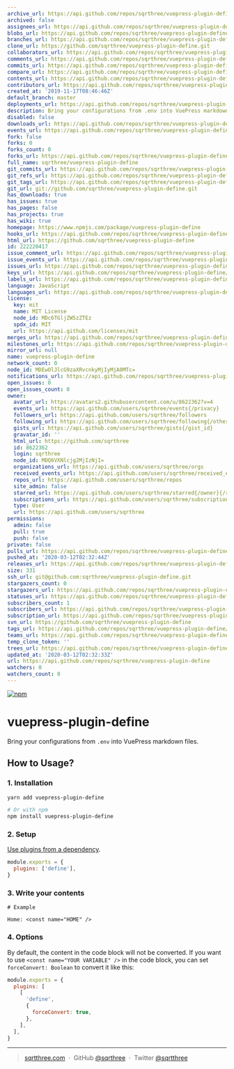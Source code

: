```yaml
---
archive_url: https://api.github.com/repos/sqrthree/vuepress-plugin-define/{archive_format}{/ref}
archived: false
assignees_url: https://api.github.com/repos/sqrthree/vuepress-plugin-define/assignees{/user}
blobs_url: https://api.github.com/repos/sqrthree/vuepress-plugin-define/git/blobs{/sha}
branches_url: https://api.github.com/repos/sqrthree/vuepress-plugin-define/branches{/branch}
clone_url: https://github.com/sqrthree/vuepress-plugin-define.git
collaborators_url: https://api.github.com/repos/sqrthree/vuepress-plugin-define/collaborators{/collaborator}
comments_url: https://api.github.com/repos/sqrthree/vuepress-plugin-define/comments{/number}
commits_url: https://api.github.com/repos/sqrthree/vuepress-plugin-define/commits{/sha}
compare_url: https://api.github.com/repos/sqrthree/vuepress-plugin-define/compare/{base}...{head}
contents_url: https://api.github.com/repos/sqrthree/vuepress-plugin-define/contents/{+path}
contributors_url: https://api.github.com/repos/sqrthree/vuepress-plugin-define/contributors
created_at: '2019-11-17T08:46:46Z'
default_branch: master
deployments_url: https://api.github.com/repos/sqrthree/vuepress-plugin-define/deployments
description: Bring your configurations from .env into VuePress markdown files.
disabled: false
downloads_url: https://api.github.com/repos/sqrthree/vuepress-plugin-define/downloads
events_url: https://api.github.com/repos/sqrthree/vuepress-plugin-define/events
fork: false
forks: 0
forks_count: 0
forks_url: https://api.github.com/repos/sqrthree/vuepress-plugin-define/forks
full_name: sqrthree/vuepress-plugin-define
git_commits_url: https://api.github.com/repos/sqrthree/vuepress-plugin-define/git/commits{/sha}
git_refs_url: https://api.github.com/repos/sqrthree/vuepress-plugin-define/git/refs{/sha}
git_tags_url: https://api.github.com/repos/sqrthree/vuepress-plugin-define/git/tags{/sha}
git_url: git://github.com/sqrthree/vuepress-plugin-define.git
has_downloads: true
has_issues: true
has_pages: false
has_projects: true
has_wiki: true
homepage: https://www.npmjs.com/package/vuepress-plugin-define
hooks_url: https://api.github.com/repos/sqrthree/vuepress-plugin-define/hooks
html_url: https://github.com/sqrthree/vuepress-plugin-define
id: 222220417
issue_comment_url: https://api.github.com/repos/sqrthree/vuepress-plugin-define/issues/comments{/number}
issue_events_url: https://api.github.com/repos/sqrthree/vuepress-plugin-define/issues/events{/number}
issues_url: https://api.github.com/repos/sqrthree/vuepress-plugin-define/issues{/number}
keys_url: https://api.github.com/repos/sqrthree/vuepress-plugin-define/keys{/key_id}
labels_url: https://api.github.com/repos/sqrthree/vuepress-plugin-define/labels{/name}
language: JavaScript
languages_url: https://api.github.com/repos/sqrthree/vuepress-plugin-define/languages
license:
  key: mit
  name: MIT License
  node_id: MDc6TGljZW5zZTEz
  spdx_id: MIT
  url: https://api.github.com/licenses/mit
merges_url: https://api.github.com/repos/sqrthree/vuepress-plugin-define/merges
milestones_url: https://api.github.com/repos/sqrthree/vuepress-plugin-define/milestones{/number}
mirror_url: null
name: vuepress-plugin-define
network_count: 0
node_id: MDEwOlJlcG9zaXRvcnkyMjIyMjA0MTc=
notifications_url: https://api.github.com/repos/sqrthree/vuepress-plugin-define/notifications{?since,all,participating}
open_issues: 0
open_issues_count: 0
owner:
  avatar_url: https://avatars2.githubusercontent.com/u/8622362?v=4
  events_url: https://api.github.com/users/sqrthree/events{/privacy}
  followers_url: https://api.github.com/users/sqrthree/followers
  following_url: https://api.github.com/users/sqrthree/following{/other_user}
  gists_url: https://api.github.com/users/sqrthree/gists{/gist_id}
  gravatar_id: ''
  html_url: https://github.com/sqrthree
  id: 8622362
  login: sqrthree
  node_id: MDQ6VXNlcjg2MjIzNjI=
  organizations_url: https://api.github.com/users/sqrthree/orgs
  received_events_url: https://api.github.com/users/sqrthree/received_events
  repos_url: https://api.github.com/users/sqrthree/repos
  site_admin: false
  starred_url: https://api.github.com/users/sqrthree/starred{/owner}{/repo}
  subscriptions_url: https://api.github.com/users/sqrthree/subscriptions
  type: User
  url: https://api.github.com/users/sqrthree
permissions:
  admin: false
  pull: true
  push: false
private: false
pulls_url: https://api.github.com/repos/sqrthree/vuepress-plugin-define/pulls{/number}
pushed_at: '2020-03-12T02:32:44Z'
releases_url: https://api.github.com/repos/sqrthree/vuepress-plugin-define/releases{/id}
size: 331
ssh_url: git@github.com:sqrthree/vuepress-plugin-define.git
stargazers_count: 0
stargazers_url: https://api.github.com/repos/sqrthree/vuepress-plugin-define/stargazers
statuses_url: https://api.github.com/repos/sqrthree/vuepress-plugin-define/statuses/{sha}
subscribers_count: 1
subscribers_url: https://api.github.com/repos/sqrthree/vuepress-plugin-define/subscribers
subscription_url: https://api.github.com/repos/sqrthree/vuepress-plugin-define/subscription
svn_url: https://github.com/sqrthree/vuepress-plugin-define
tags_url: https://api.github.com/repos/sqrthree/vuepress-plugin-define/tags
teams_url: https://api.github.com/repos/sqrthree/vuepress-plugin-define/teams
temp_clone_token: ''
trees_url: https://api.github.com/repos/sqrthree/vuepress-plugin-define/git/trees{/sha}
updated_at: '2020-03-12T02:32:33Z'
url: https://api.github.com/repos/sqrthree/vuepress-plugin-define
watchers: 0
watchers_count: 0
---
```


[![npm](https://img.shields.io/npm/v/vuepress-plugin-define)](https://www.npmjs.com/package/vuepress-plugin-define)

# vuepress-plugin-define

Bring your configurations from `.env` into VuePress markdown files.

## How to Usage?

### 1. Installation

```sh
yarn add vuepress-plugin-define

# Or with npm
npm install vuepress-plugin-define
```

### 2. Setup

[Use plugins from a dependency](https://vuepress.vuejs.org/plugin/using-a-plugin.html#use-plugins-from-a-dependency).

```js
module.exports = {
  plugins: ['define'],
}
```

### 3. Write your contents

```
# Example

Home: <const name="HOME" />
```

### 4. Options

By default, the content in the code block will not be converted. If you want to use `<const name="YOUR VARIABLE" />` in the code block, you can set `forceConvert: Boolean` to convert it like this:

```js
module.exports = {
  plugins: [
    [
      'define',
      {
        forceConvert: true,
      },
    ],
  ],
}
```

---

> [sqrtthree.com](http://sqrtthree.com/) &nbsp;&middot;&nbsp;
> GitHub [@sqrthree](https://github.com/sqrthree) &nbsp;&middot;&nbsp;
> Twitter [@sqrtthree](https://twitter.com/sqrtthree)
